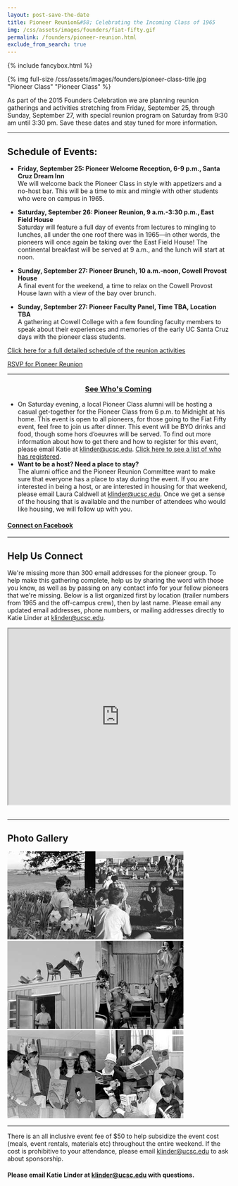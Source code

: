 ```yaml
---
layout: post-save-the-date
title: Pioneer Reunion&#58; Celebrating the Incoming Class of 1965
img: /css/assets/images/founders/fiat-fifty.gif
permalink: /founders/pioneer-reunion.html
exclude_from_search: true
---
```


{% include fancybox.html %}

{% img full-size /css/assets/images/founders/pioneer-class-title.jpg "Pioneer Class" "Pioneer Class" %}

As part of the 2015 Founders Celebration we are planning reunion gatherings and activities stretching from Friday, September 25, through Sunday, September 27, with special reunion program on Saturday from 9:30 am until 3:30 pm.  Save these dates and stay tuned for more information.

***

## Schedule of Events:

- **Friday, September 25: Pioneer Welcome Reception, 6-9 p.m., Santa Cruz Dream Inn** <br />
We will welcome back the Pioneer Class in style with appetizers and a no-host bar. This will be a time to mix and mingle with other students who were on campus in 1965.

- **Saturday, September 26: Pioneer Reunion, 9 a.m.-3:30 p.m., East Field House** <br />
Saturday will feature a full day of events from lectures to mingling to lunches, all under the one roof there was in 1965—in other words, the pioneers will once again be taking over the East Field House! The continental breakfast will be served at 9 a.m., and the lunch will start at noon.

- **Sunday, September 27: Pioneer Brunch, 10 a.m.-noon, Cowell Provost House** <br />
A final event for the weekend, a time to relax on the Cowell Provost House lawn with a view of the bay over brunch.

- **Sunday, September 27: Pioneer Faculty Panel, Time TBA, Location TBA** <br />
A gathering at Cowell College with a few founding faculty members to speak about their experiences and memories of the early UC Santa Cruz days with the pioneer class students.

<a href="http://50years.ucsc.edu/founders/documents/cowell-college-50th-anniversary-celebration.pdf" class="full-width-button" style="float: none !important;">Click here for a full detailed schedule of the reunion activities</a>

<a href="https://securelb.imodules.com/s/1069/index.aspx?sid=1069&gid=1&pgid=1945&cid=3633" class="full-width-button" style="float: none !important;">RSVP for Pioneer Reunion</a>

***

<center><h3><a href="http://connect.ucsc.edu/s/1069/index.aspx?sid=1069&gid=1&pgid=1946&cid=3634&fid=3633">See Who's Coming</a></h3></center>

- On Saturday evening, a local Pioneer Class alumni will be hosting a casual get-together for the Pioneer Class from 6 p.m. to Midnight at his home. This event is open to all pioneers, for those going to the Fiat Fifty event, feel free to join us after dinner. This event will be BYO drinks and food, though some hors d’oeuvres will be served. To find out more information about how to get there and how to register for this event, please email Katie at [klinder@ucsc.edu](mailto:klinder@ucsc.edu). [Click here to see a list of who has registered](https://docs.google.com/spreadsheets/d/1ytldMFR5r3rBzjsifA4K9--iI9aZBPH8H1aosgafHA0/pubhtml?gid=0&single=true).
- **Want to be a host? Need a place to stay?**<br />
The alumni office and the Pioneer Reunion Committee want to make sure that everyone has a place to stay during the event. If you are interested in being a host, or are interested in housing for that weekend, please email Laura Caldwell at [klinder@ucsc.edu](mailto:laura.caldwell@gmail.com). Once we get a sense of the housing that is available and the number of attendees who would like housing, we will follow up with you.

#### [Connect on Facebook](https://www.facebook.com/groups/848465011856725/?notif_t=group_r2j_approved)

***

## Help Us Connect

We're missing more than 300 email addresses for the pioneer group. To help make this gathering complete, help us by sharing the word with those you know, as well as by passing on any contact info for your fellow pioneers that we're missing. Below is a list organized first by location (trailer numbers from 1965 and the off-campus crew), then by last name. Please email any updated email addresses, phone numbers, or mailing addresses directly to Katie Linder at [klinder@ucsc.edu](mailto:klinder@ucsc.edu).

<iframe width="100%" height="400px" style="width:100%; max-height:400px; margin-bottom:1em;" src="https://docs.google.com/spreadsheets/d/1s623B6cEwdkUWzffO7Xu_2YLASD8LnoudTj_VsfiWNw/pubhtml?gid=0&amp;single=true&amp;widget=true&amp;headers=false"></iframe>

***

## Photo Gallery

<a href="/css/assets/images/founders/photos/1.jpg" class="fancybox fancy-thumb" title="Unidentified student in daffodil patch outside the Cowell College dining hall"><img src="/css/assets/images/founders/photos/1-thumb.jpg" class="fancy-thumb" alt="Unidentified student in daffodil patch outside the Cowell College dining hall, with the housing trailers in the background"></a><a href="/css/assets/images/founders/photos/2.jpg" class="fancybox fancy-thumb" title="Spring Thing, May 11-14, 1967: students on the East Field, with the housing trailers in the background"><img src="/css/assets/images/founders/photos/2-thumb.jpg" class="fancy-thumb" alt="Students on the East Field, with the housing trailers in the background"></a><a href="/css/assets/images/founders/photos/3.jpg" class="fancybox fancy-thumb" title="Pioneer Class: residents of Bitter End trailer"><img src="/css/assets/images/founders/photos/3-thumb.jpg" class="fancy-thumb" alt="Pioneer Class: residents of Bitter End trailer"></a><a href="/css/assets/images/founders/photos/4.jpg" class="fancybox fancy-thumb" title="Pioneer Class: residents of unidentified trailer"><img src="/css/assets/images/founders/photos/4-thumb.jpg" class="fancy-thumb" alt="Pioneer Class: residents of unidentified trailer"></a><a href="/css/assets/images/founders/photos/5.jpg" class="fancybox fancy-thumb" title="EPioneer Class: residents of Parnassus trailer: Maxine Kaye, Flinn Moore, Kathy Murphy, Suzanne Shellaby, Lynne Barber, Carole Sandillo, unidentified"><img src="/css/assets/images/founders/photos/5-thumb.jpg" class="fancy-thumb" alt="Pioneer Class: residents of Parnassus trailer: Maxine Kaye, Flinn Moore, Kathy Murphy, Suzanne Shellaby, Lynne Barber, Carole Sandillo, unidentified"></a><a href="/css/assets/images/founders/photos/6.jpg" class="fancybox fancy-thumb" title="Pioneer Class: residents of the Fighting Cocks trailer"><img src="/css/assets/images/founders/photos/6-thumb.jpg" class="fancy-thumb" alt="Pioneer Class: residents of the Fighting Cocks trailer"></a>

***

There is an all inclusive event fee of $50 to help subsidize the event cost (meals, event rentals, materials etc) throughout the entire weekend. If the cost is prohibitive to your attendance, please email [klinder@ucsc.edu](mailto:klinder@ucsc.edu) to ask about sponsorship.


#### Please email Katie Linder at [klinder@ucsc.edu](mailto:klinder@ucsc.edu) with questions.
